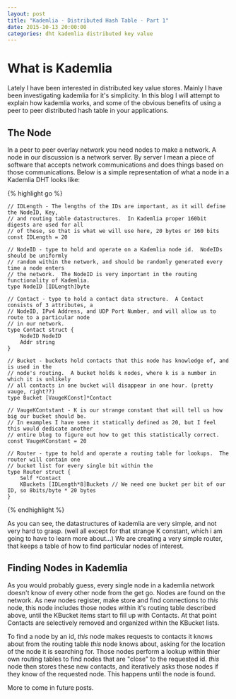 ```yaml
---
layout: post
title: "Kademlia - Distributed Hash Table - Part 1"
date: 2015-10-13 20:00:00
categories: dht kademlia distributed key value
---
```


# What is Kademlia

Lately I have been interested in distributed key value stores.  Mainly I have been investigating
kademlia for it's simplicity.  In this blog I will attempt to explain how kademlia works, and some 
of the obvious benefits of using a peer to peer distributed hash table in your applications.

## The Node

In a peer to peer overlay network you need nodes to make a network.  A node in our discussion is a 
network server.  By server I mean a piece of software that accepts network communications and does things
based on those communications.  Below is a simple representation of what a node in a Kademlia DHT looks like:

{% highlight go %}

	// IDLength - The lengths of the IDs are important, as it will define the NodeID, Key, 
	// and routing table datastructures.  In Kademlia proper 160bit digests are used for all
	// of these, so that is what we will use here, 20 bytes or 160 bits
	const IDLength = 20

	// NodeID - type to hold and operate on a Kademlia node id.  NodeIDs should be uniformly 
	// random within the network, and should be randomly generated every time a node enters 
	// the network.  The NodeID is very important in the routing functionality of Kademlia.
	type NodeID [IDLength]byte

	// Contact - type to hold a contact data structure.  A Contact consists of 3 attributes, a
	// NodeID, IPv4 Address, and UDP Port Number, and will allow us to route to a particular node
	// in our network.
	type Contact struct {
		NodeID NodeID
		Addr string
	}

	// Bucket - buckets hold contacts that this node has knowledge of, and is used in the
	// node's routing.  A bucket holds k nodes, where k is a number in which it is unlikely 
	// all contacts in one bucket will disappear in one hour. (pretty vauge, right??)
	type Bucket [VaugeKConst]*Contact

	// VaugeKContstant - K is our strange constant that will tell us how big our bucket should be. 
	// In examples I have seen it statically defined as 20, but I feel this would dedicate another 
	// entire blog to figure out how to get this statistically correct.
	const VaugeKConstant = 20

	// Router - type to hold and operate a routing table for lookups.  The router will contain one 
	// bucket list for every single bit within the 
	type Router struct { 
		Self *Contact
		KBuckets [IDLength*8]Buckets // We need one bucket per bit of our ID, so 8bits/byte * 20 bytes
	}
{% endhighlight %}

As you can see, the datastructures of kademlia are very simple, and not very hard to grasp. (well all 
except for that strange K constant, which i am going to have to learn more about...)  We are creating
a very simple router, that keeps a table of how to find particular nodes of interest.  

## Finding Nodes in Kademlia

As you would probably guess, every single node in a kademlia network doesn't know of every other node from 
the get go.  Nodes are found on the network.  As new nodes register, make store and find connections to 
_this_ node, this node includes those nodes within it's routing table described above, until the KBucket 
items start to fill up with Contacts.  At that point Contacts are selectively removed and organized within
the KBucket lists.

To find a node by an id, _this_ node makes requests to contacts it knows about from the routing table _this_ 
node knows about, asking for the location of the node it is searching for.  Those nodes perform a lookup 
within thier own routing tables to find nodes that are "close" to the requested id.  _this_ node then stores 
these new contacts, and iteratively asks those nodes if they know of the requested node.  This happens until
the node is found.

More to come in future posts.